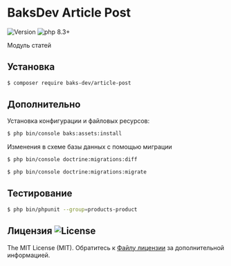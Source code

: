 # BaksDev Article Post

![Version](https://img.shields.io/badge/version-7.1.0-blue) ![php 8.3+](https://img.shields.io/badge/php-min%208.3-red.svg)

Модуль статей

## Установка

``` bash
$ composer require baks-dev/article-post
```

## Дополнительно

Установка конфигурации и файловых ресурсов:

``` bash
$ php bin/console baks:assets:install
```


Изменения в схеме базы данных с помощью миграции

``` bash
$ php bin/console doctrine:migrations:diff

$ php bin/console doctrine:migrations:migrate
```

## Тестирование

``` bash
$ php bin/phpunit --group=products-product
```


## Лицензия ![License](https://img.shields.io/badge/MIT-green)

The MIT License (MIT). Обратитесь к [Файлу лицензии](LICENSE.md) за дополнительной информацией.
